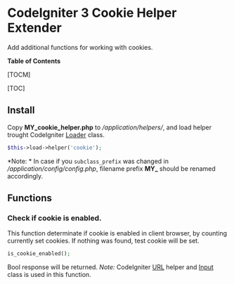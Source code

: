 # CodeIgniter 3 Cookie Helper Extender
Add additional functions for working with cookies.


**Table of Contents**

[TOCM]

[TOC]

## Install
Copy **MY_cookie_helper.php** to */application/helpers/*, and load helper trought CodeIgniter [Loader](https://www.codeigniter.com/user_guide/libraries/loader.html) class.
```php
$this->load->helper('cookie');
```
*Note: * In case if you `subclass_prefix` was changed in */application/config/config.php*, filename prefix **MY_** should be renamed accordingly.

## Functions
### Check if cookie is enabled.
This function determinate if cookie is enabled in client browser, by counting currently set cookies.
If nothing was found, test cookie will be set.
```php
is_cookie_enabled();
```
Bool response will be returned.
*Note:* CodeIgniter [URL](https://www.codeigniter.com/user_guide/helpers/url_helper.html) helper and [Input](https://www.codeigniter.com/user_guide/libraries/input.html) class is used in this function.